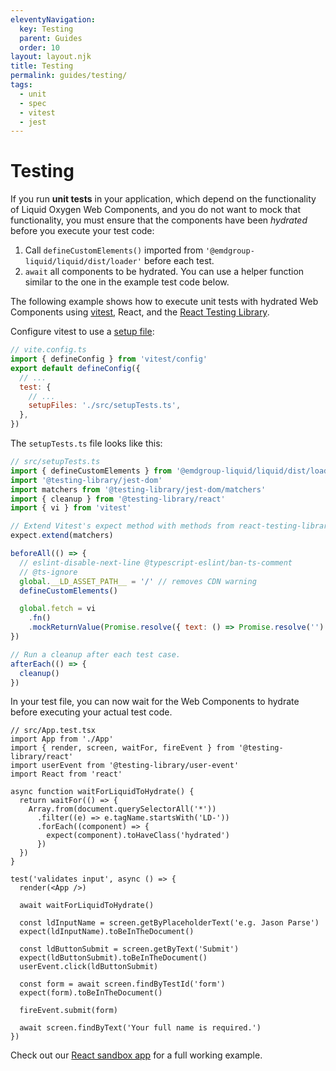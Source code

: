 ```yaml
---
eleventyNavigation:
  key: Testing
  parent: Guides
  order: 10
layout: layout.njk
title: Testing
permalink: guides/testing/
tags:
  - unit
  - spec
  - vitest
  - jest
---
```


# Testing

If you run __unit tests__ in your application, which depend on the functionality of Liquid Oxygen Web Components, and you do not want to mock that functionality, you must ensure that the components have been _hydrated_ before you execute your test code:

1. Call `defineCustomElements()` imported from `'@emdgroup-liquid/liquid/dist/loader'` before each test.
2. `await` all components to be hydrated. You can use a helper function similar to the one in the example test code below.

The following example shows how to execute unit tests with hydrated Web Components using [vitest](https://vitest.dev/), React, and the [React Testing Library](https://testing-library.com/docs/react-testing-library/intro/).

Configure vitest to use a  [setup file](https://vitest.dev/config/#setupfiles):

```js
// vite.config.ts
import { defineConfig } from 'vitest/config'
export default defineConfig({
  // ...
  test: {
    // ...
    setupFiles: './src/setupTests.ts',
  },
})
```

The `setupTests.ts` file looks like this:

```js
// src/setupTests.ts
import { defineCustomElements } from '@emdgroup-liquid/liquid/dist/loader'
import '@testing-library/jest-dom'
import matchers from '@testing-library/jest-dom/matchers'
import { cleanup } from '@testing-library/react'
import { vi } from 'vitest'

// Extend Vitest's expect method with methods from react-testing-library.
expect.extend(matchers)

beforeAll(() => {
  // eslint-disable-next-line @typescript-eslint/ban-ts-comment
  // @ts-ignore
  global.__LD_ASSET_PATH__ = '/' // removes CDN warning
  defineCustomElements()

  global.fetch = vi
    .fn()
    .mockReturnValue(Promise.resolve({ text: () => Promise.resolve('') }))
})

// Run a cleanup after each test case.
afterEach(() => {
  cleanup()
})
```

In your test file, you can now wait for the Web Components to hydrate before executing your actual test code.

```tsx
// src/App.test.tsx
import App from './App'
import { render, screen, waitFor, fireEvent } from '@testing-library/react'
import userEvent from '@testing-library/user-event'
import React from 'react'

async function waitForLiquidToHydrate() {
  return waitFor(() => {
    Array.from(document.querySelectorAll('*'))
      .filter((e) => e.tagName.startsWith('LD-'))
      .forEach((component) => {
        expect(component).toHaveClass('hydrated')
      })
  })
}

test('validates input', async () => {
  render(<App />)

  await waitForLiquidToHydrate()

  const ldInputName = screen.getByPlaceholderText('e.g. Jason Parse')
  expect(ldInputName).toBeInTheDocument()

  const ldButtonSubmit = screen.getByText('Submit')
  expect(ldButtonSubmit).toBeInTheDocument()
  userEvent.click(ldButtonSubmit)

  const form = await screen.findByTestId('form')
  expect(form).toBeInTheDocument()

  fireEvent.submit(form)

  await screen.findByText('Your full name is required.')
})
```

Check out our [React sandbox app](https://stackblitz.com/github/emdgroup-liquid/liquid-sandbox-react-tailwind?file=src%2FApp.test.tsx) for a full working example.

<docs-page-nav prev-href="guides/design-tokens/" next-title="Sandbox applications" next-href="guides/sandbox-applications/"></docs-page-nav>

